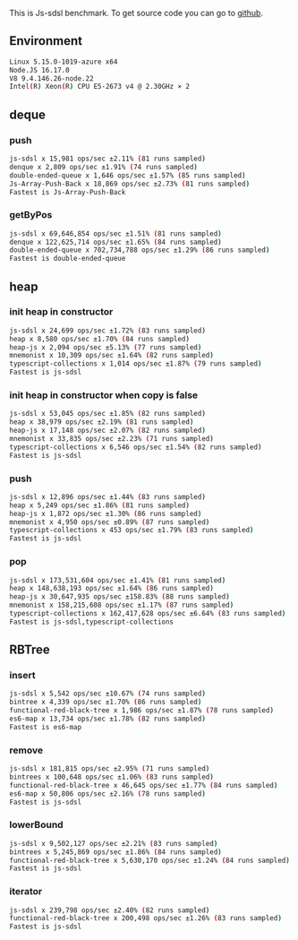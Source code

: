 This is Js-sdsl benchmark. To get source code you can go to [github](https://github.com/js-sdsl/benchmark).

## Environment

```bash
Linux 5.15.0-1019-azure x64
Node.JS 16.17.0
V8 9.4.146.26-node.22
Intel(R) Xeon(R) CPU E5-2673 v4 @ 2.30GHz × 2
```

## deque

### push

```bash
js-sdsl x 15,981 ops/sec ±2.11% (81 runs sampled)
denque x 2,809 ops/sec ±1.91% (74 runs sampled)
double-ended-queue x 1,646 ops/sec ±1.57% (85 runs sampled)
Js-Array-Push-Back x 18,869 ops/sec ±2.73% (81 runs sampled)
Fastest is Js-Array-Push-Back
```

### getByPos

```bash
js-sdsl x 69,646,854 ops/sec ±1.51% (81 runs sampled)
denque x 122,625,714 ops/sec ±1.65% (84 runs sampled)
double-ended-queue x 702,734,788 ops/sec ±1.29% (86 runs sampled)
Fastest is double-ended-queue
```

## heap

### init heap in constructor

```bash
js-sdsl x 24,699 ops/sec ±1.72% (83 runs sampled)
heap x 8,580 ops/sec ±1.70% (84 runs sampled)
heap-js x 2,094 ops/sec ±5.13% (77 runs sampled)
mnemonist x 10,309 ops/sec ±1.64% (82 runs sampled)
typescript-collections x 1,014 ops/sec ±1.87% (79 runs sampled)
Fastest is js-sdsl
```

### init heap in constructor when copy is false

```bash
js-sdsl x 53,045 ops/sec ±1.85% (82 runs sampled)
heap x 38,979 ops/sec ±2.19% (81 runs sampled)
heap-js x 17,148 ops/sec ±2.07% (82 runs sampled)
mnemonist x 33,835 ops/sec ±2.23% (71 runs sampled)
typescript-collections x 6,546 ops/sec ±1.54% (82 runs sampled)
Fastest is js-sdsl
```

### push

```bash
js-sdsl x 12,896 ops/sec ±1.44% (83 runs sampled)
heap x 5,249 ops/sec ±1.86% (81 runs sampled)
heap-js x 1,872 ops/sec ±1.30% (86 runs sampled)
mnemonist x 4,950 ops/sec ±0.89% (87 runs sampled)
typescript-collections x 453 ops/sec ±1.79% (83 runs sampled)
Fastest is js-sdsl
```

### pop

```bash
js-sdsl x 173,531,604 ops/sec ±1.41% (81 runs sampled)
heap x 148,638,193 ops/sec ±1.64% (86 runs sampled)
heap-js x 30,647,935 ops/sec ±158.83% (88 runs sampled)
mnemonist x 158,215,608 ops/sec ±1.17% (87 runs sampled)
typescript-collections x 162,417,628 ops/sec ±6.64% (83 runs sampled)
Fastest is js-sdsl,typescript-collections
```

## RBTree

### insert

```bash
js-sdsl x 5,542 ops/sec ±10.67% (74 runs sampled)
bintree x 4,339 ops/sec ±1.70% (86 runs sampled)
functional-red-black-tree x 1,986 ops/sec ±1.87% (78 runs sampled)
es6-map x 13,734 ops/sec ±1.78% (82 runs sampled)
Fastest is es6-map
```

### remove

```bash
js-sdsl x 181,815 ops/sec ±2.95% (71 runs sampled)
bintrees x 100,648 ops/sec ±1.06% (83 runs sampled)
functional-red-black-tree x 46,645 ops/sec ±1.77% (84 runs sampled)
es6-map x 50,806 ops/sec ±2.16% (78 runs sampled)
Fastest is js-sdsl
```

### lowerBound

```bash
js-sdsl x 9,502,127 ops/sec ±2.21% (83 runs sampled)
bintrees x 5,245,869 ops/sec ±1.86% (84 runs sampled)
functional-red-black-tree x 5,630,170 ops/sec ±1.24% (84 runs sampled)
Fastest is js-sdsl
```

### iterator

```bash
js-sdsl x 239,798 ops/sec ±2.40% (82 runs sampled)
functional-red-black-tree x 200,498 ops/sec ±1.26% (83 runs sampled)
Fastest is js-sdsl
```
